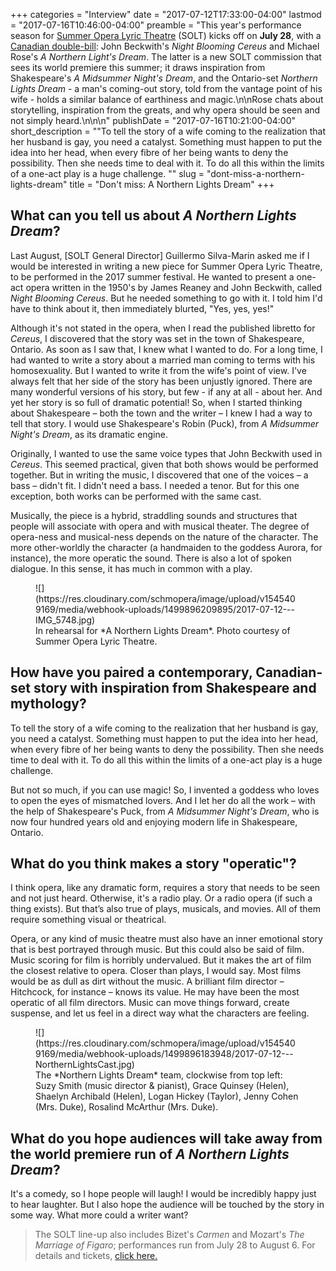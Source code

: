 +++
categories = "Interview"
date = "2017-07-12T17:33:00-04:00"
lastmod = "2017-07-16T10:46:00-04:00"
preamble = "This year's performance season for [Summer Opera Lyric Theatre](/scene/companies/summer-opera-lyric-theatre/) (SOLT) kicks off on **July 28**, with a [Canadian double-bill](http://www.solt.ca/performances.html): John Beckwith's *Night Blooming Cereus* and Michael Rose's *A Northern Light's Dream*. The latter is a new SOLT commission that sees its world premiere this summer; it draws inspiration from Shakespeare's *A Midsummer Night's Dream*, and the Ontario-set *Northern Lights Dream* - a man's coming-out story, told from the vantage point of his wife - holds a similar balance of earthiness and magic.\n\nRose chats about storytelling, inspiration from the greats, and why opera should be seen and not simply heard.\n\n\n"
publishDate = "2017-07-16T10:21:00-04:00"
short_description = "&quot;To tell the story of a wife coming to the realization that her husband is gay, you need a catalyst. Something must happen to put the idea into her head, when every fibre of her being wants to deny the possibility. Then she needs time to deal with it. To do all this within the limits of a one-act play is a huge challenge. &quot;"
slug = "dont-miss-a-northern-lights-dream"
title = "Don&#039;t miss: A Northern Lights Dream"
+++

## What can you tell us about *A Northern Lights Dream*?

Last August, [SOLT General Director] Guillermo Silva-Marin asked me if I would be interested in writing a new piece for Summer Opera Lyric Theatre, to be performed in the 2017 summer festival. He wanted to present a one-act opera written in the 1950's by James Reaney and John Beckwith, called *Night Blooming Cereus*. But he needed something to go with it. I told him I'd have to think about it, then immediately blurted, "Yes, yes, yes!"

Although it's not stated in the opera, when I read the published libretto for *Cereus*, I discovered that the story was set in the town of Shakespeare, Ontario. As soon as I saw that, I knew what I wanted to do. For a long time, I had wanted to write a story about a married man coming to terms with his homosexuality. But I wanted to write it from the wife's point of view. I've always felt that her side of the story has been unjustly ignored. There are many wonderful versions of his story, but few - if any at all - about her. And yet her story is so full of dramatic potential! So, when I started thinking about Shakespeare – both the town and the writer – I knew I had a way to tell that story. I would use Shakespeare's Robin (Puck), from *A Midsummer Night's Dream*, as its dramatic engine.

Originally, I wanted to use the same voice types that John Beckwith used in *Cereus*. This seemed practical, given that both shows would be performed together. But in writing the music, I discovered that one of the voices – a bass – didn't fit. I didn't need a bass. I needed a tenor. But for this one exception, both works can be performed with the same cast.

Musically, the piece is a hybrid, straddling sounds and structures that people will associate with opera and with musical theater. The degree of opera-ness and musical-ness depends on the nature of the character. The more other-worldly the character (a handmaiden to the goddess Aurora, for instance), the more operatic the sound. There is also a lot of spoken dialogue. In this sense, it has much in common with a play.

<figure data-type="image">
![](https://res.cloudinary.com/schmopera/image/upload/v1545409169/media/webhook-uploads/1499896209895/2017-07-12---IMG_5748.jpg)<figcaption>In rehearsal for *A Northern Lights Dream*. Photo courtesy of Summer Opera Lyric Theatre.</figcaption>
</figure>

## How have you paired a contemporary, Canadian-set story with inspiration from Shakespeare and mythology?

To tell the story of a wife coming to the realization that her husband is gay, you need a catalyst. Something must happen to put the idea into her head, when every fibre of her being wants to deny the possibility. Then she needs time to deal with it. To do all this within the limits of a one-act play is a huge challenge. 

But not so much, if you can use magic! So, I invented a goddess who loves to open the eyes of mismatched lovers. And I let her do all the work – with the help of Shakespeare's Puck, from *A Midsummer Night's Dream*, who is now four hundred years old and enjoying modern life in Shakespeare, Ontario.

## What do you think makes a story "operatic"?

I think opera, like any dramatic form, requires a story that needs to be seen and not just heard. Otherwise, it's a radio play. Or a radio opera (if such a thing exists). But that’s also true of plays, musicals, and movies. All of them require something visual or theatrical. 

Opera, or any kind of music theatre must also have an inner emotional story that is best portrayed through music. But this could also be said of film. Music scoring for film is horribly undervalued. But it makes the art of film the closest relative to opera. Closer than plays, I would say. Most films would be as dull as dirt without the music. A brilliant film director – Hitchcock, for instance – knows its value. He may have been the most operatic of all film directors. Music can move things forward, create suspense, and let us feel in a direct way what the characters are feeling. 

<figure data-type="image">
![](https://res.cloudinary.com/schmopera/image/upload/v1545409169/media/webhook-uploads/1499896183948/2017-07-12---NorthernLightsCast.jpg)
<figcaption>The *Northern Lights Dream* team, clockwise from top left: Suzy Smith (music director & pianist), Grace Quinsey (Helen), Shaelyn Archibald (Helen), Logan Hickey (Taylor), Jenny Cohen (Mrs. Duke), Rosalind McArthur (Mrs. Duke).</figcaption>
</figure>

## What do you hope audiences will take away from the world premiere run of *A Northern Lights Dream*?

It's a comedy, so I hope people will laugh! I would be incredibly happy just to hear laughter. But I also hope the audience will be touched by the story in some way. What more could a writer want?

>The SOLT line-up also includes Bizet's *Carmen* and Mozart's *The Marriage of Figaro*; performances run from July 28 to August 6. For details and tickets, [click here.](http://www.solt.ca/performances.html)


